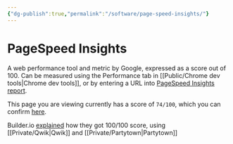 ```yaml
---
{"dg-publish":true,"permalink":"/software/page-speed-insights/"}
---
```


# PageSpeed Insights

A web performance tool and metric by Google, expressed as a score out of 100. Can be measured using the Performance tab in [[Public/Chrome dev tools\|Chrome dev tools]], or by entering a URL into [PageSpeed Insights report](https://pagespeed.web.dev/report).

This page you are viewing currently has a score of `74/100`, which you can confirm [here](https://pagespeed.web.dev/report?url=https%3A%2F%2Fhung.su%2Fsoftware%2Fpage-speed-insights%2F).

Builder.io [explained](https://www.builder.io/blog/how-we-cut-99-percent-js-with-qwik-and-partytown) how they got 100/100 score, using [[Private/Qwik\|Qwik]] and [[Private/Partytown\|Partytown]]
